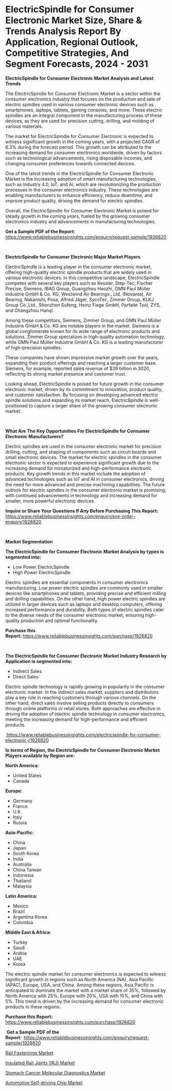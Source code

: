 <p><h1>ElectricSpindle for Consumer Electronic Market Size, Share & Trends Analysis Report By Application, Regional Outlook, Competitive Strategies, And Segment Forecasts, 2024 - 2031</h1></p><p><strong>ElectricSpindle for Consumer Electronic Market Analysis and Latest Trends</strong></p>
<p><p>The ElectricSpindle for Consumer Electronic Market is a sector within the consumer electronics industry that focuses on the production and sale of electric spindles used in various consumer electronic devices such as smartphones, laptops, tablets, gaming consoles, and more. These electric spindles are an integral component in the manufacturing process of these devices, as they are used for precision cutting, drilling, and molding of various materials.</p><p>The market for ElectricSpindle for Consumer Electronic is expected to witness significant growth in the coming years, with a projected CAGR of 6.3% during the forecast period. This growth can be attributed to the increasing demand for consumer electronics worldwide, driven by factors such as technological advancements, rising disposable incomes, and changing consumer preferences towards connected devices.</p><p>One of the latest trends in the ElectricSpindle for Consumer Electronic Market is the increasing adoption of smart manufacturing technologies, such as Industry 4.0, IoT, and AI, which are revolutionizing the production processes in the consumer electronics industry. These technologies are enabling manufacturers to enhance efficiency, reduce downtime, and improve product quality, driving the demand for electric spindles.</p><p>Overall, the ElectricSpindle for Consumer Electronic Market is poised for steady growth in the coming years, fueled by the growing consumer electronics industry and advancements in manufacturing technologies.</p></p>
<p><strong>Get a Sample PDF of the Report:&nbsp;</strong> <a href="https://www.reliablebusinessinsights.com/enquiry/request-sample/1926820">https://www.reliablebusinessinsights.com/enquiry/request-sample/1926820</a></p>
<p>&nbsp;</p>
<p><strong>ElectricSpindle for Consumer Electronic Major Market Players</strong></p>
<p><p>ElectricSpindle is a leading player in the consumer electronic market, offering high-quality electric spindle products that are widely used in various electronic devices. In this competitive landscape, ElectricSpindle competes with several key players such as Kessler, Step-Tec, Fischer Precise, Siemens, IBAG Group, Guangzhou Haozhi, GMN Paul Müller Industrie GmbH & Co. KG, Westwind Air Bearings., Ltd. (Novanta), Air Bearing, Nakanishi, Posa, Alfred Jäger, SycoTec, Zimmer Group, KLKJ Group Co.,Ltd., Shenzhen Sufeng, Heinz Fiege GmbH, Parfaite Tool, ZYS, and Changzhou Hanqi.</p><p>Among these competitors, Siemens, Zimmer Group, and GMN Paul Müller Industrie GmbH & Co. KG are notable players in the market. Siemens is a global conglomerate known for its wide range of electronic products and solutions. Zimmer Group specializes in high-quality automation technology, while GMN Paul Müller Industrie GmbH & Co. KG is a leading manufacturer of high-precision spindles.</p><p>These companies have shown impressive market growth over the years, expanding their product offerings and reaching a larger customer base. Siemens, for example, reported sales revenue of $39 billion in 2020, reflecting its strong market presence and customer trust.</p><p>Looking ahead, ElectricSpindle is poised for future growth in the consumer electronic market, driven by its commitment to innovation, product quality, and customer satisfaction. By focusing on developing advanced electric spindle solutions and expanding its market reach, ElectricSpindle is well-positioned to capture a larger share of the growing consumer electronic market.</p></p>
<p>&nbsp;</p>
<p><strong>What Are The Key Opportunities For ElectricSpindle for Consumer Electronic Manufacturers?</strong></p>
<p><p>Electric spindles are used in the consumer electronic market for precision drilling, cutting, and shaping of components such as circuit boards and small electronic devices. The market for electric spindles in the consumer electronic sector is expected to experience significant growth due to the increasing demand for miniaturized and high-performance electronic products. Key growth trends in this market include the adoption of advanced technologies such as IoT and AI in consumer electronics, driving the need for more advanced and precise machining capabilities. The future outlook for electric spindles in the consumer electronic market is promising, with continued advancements in technology and increasing demand for smaller, more powerful electronic devices.</p></p>
<p><strong>Inquire or Share Your Questions If Any Before Purchasing This Report:</strong> <a href="https://www.reliablebusinessinsights.com/enquiry/pre-order-enquiry/1926820">https://www.reliablebusinessinsights.com/enquiry/pre-order-enquiry/1926820</a></p>
<p>&nbsp;</p>
<p><strong>Market Segmentation</strong></p>
<p><strong>The ElectricSpindle for Consumer Electronic Market Analysis by types is segmented into:</strong></p>
<p><ul><li>Low Power ElectricSpindle</li><li>High Power ElectricSpindle</li></ul></p>
<p><p>Electric spindles are essential components in consumer electronics manufacturing. Low power electric spindles are commonly used in smaller devices like smartphones and tablets, providing precise and efficient milling and drilling capabilities. On the other hand, high power electric spindles are utilized in larger devices such as laptops and desktop computers, offering increased performance and durability. Both types of electric spindles cater to the diverse needs of the consumer electronic market, ensuring high-quality production and optimal functionality.</p></p>
<p><strong>Purchase this Report:&nbsp;</strong><a href="https://www.reliablebusinessinsights.com/purchase/1926820">https://www.reliablebusinessinsights.com/purchase/1926820</a></p>
<p>&nbsp;</p>
<p><strong>The ElectricSpindle for Consumer Electronic Market Industry Research by Application is segmented into:</strong></p>
<p><ul><li>Indirect Sales</li><li>Direct Sales</li></ul></p>
<p><p>Electric spindle technology is rapidly growing in popularity in the consumer electronic market. In the indirect sales market, suppliers and distributors play a key role in reaching customers through various channels. On the other hand, direct sales involve selling products directly to consumers through online platforms or retail stores. Both approaches are effective in driving the adoption of electric spindle technology in consumer electronics, meeting the increasing demand for high-performance and efficient products.</p></p>
<p><a href="https://www.reliablebusinessinsights.com/electricspindle-for-consumer-electronic-r1926820">&nbsp;https://www.reliablebusinessinsights.com/electricspindle-for-consumer-electronic-r1926820</a></p>
<p><strong>In terms of Region, the ElectricSpindle for Consumer Electronic Market Players available by Region are:</strong></p>
<p>
    <p> <strong> North America: </strong>
        <ul>
            <li>United States</li>
            <li>Canada</li>
        </ul>
        </p> 
    <p> <strong> Europe: </strong>
        <ul>
            <li>Germany</li>
            <li>France</li>
            <li>U.K.</li>
            <li>Italy</li>
            <li>Russia</li>
        </ul>
        </p> 
    <p> <strong> Asia-Pacific: </strong>
        <ul>
            <li>China</li>
            <li>Japan</li>
            <li>South Korea</li>
            <li>India</li>
            <li>Australia</li>
            <li>China Taiwan</li>
            <li>Indonesia</li>
            <li>Thailand</li>
            <li>Malaysia</li>
        </ul>
        </p> 
    <p> <strong> Latin America: </strong>
        <ul>
            <li>Mexico</li>
            <li>Brazil</li>
            <li>Argentina Korea</li>
            <li>Colombia</li>
        </ul>
        </p> 
    <p> <strong> Middle East & Africa: </strong>
        <ul>
            <li>Turkey</li>
            <li>Saudi</li>
            <li>Arabia</li>
            <li>UAE</li>
            <li>Korea</li>
        </ul>
    </p>
    </p>
<p><p>The electric spindle market for consumer electronics is expected to witness significant growth in regions such as North America (NA), Asia Pacific (APAC), Europe, USA, and China. Among these regions, Asia Pacific is anticipated to dominate the market with a market share of 35%, followed by North America with 25%, Europe with 20%, USA with 15%, and China with 5%. This trend is driven by the increasing demand for consumer electronic products in these regions.</p></p>
<p><strong>Purchase this Report: </strong><a href="https://www.reliablebusinessinsights.com/purchase/1926820">https://www.reliablebusinessinsights.com/purchase/1926820</a></p>
<p>&nbsp;<strong>Get a Sample PDF of the Report:&nbsp;&nbsp;</strong><a href="https://www.reliablebusinessinsights.com/enquiry/request-sample/1926820">https://www.reliablebusinessinsights.com/enquiry/request-sample/1926820</a></p>
<p><strong></strong></p>
<p><p><a href="https://github.com/evanppinks/Market-Research-Report-List-1/blob/main/rail-fastenings-market.md">Rail Fastenings Market</a></p><p><a href="https://github.com/dianemacle6776/Market-Research-Report-List-1/blob/main/insulated-rail-joints-irj-market.md">Insulated Rail Joints (IRJ) Market</a></p><p><a href="https://medium.com/@chellamarie1961/stomach-cancer-molecular-diagnostics-market-size-is-growing-at-cagr-of-10-7-f92e78428fe3">Stomach Cancer Molecular Diagnostics Market</a></p><p><a href="https://medium.com/@kaitlynkristyfj13/automotive-self-driving-chip-market-a-global-and-regional-analysis-focus-on-region-8ff9bc0eb152">Automotive Self-driving Chip Market</a></p></p>
